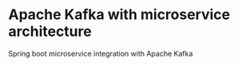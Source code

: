 # Apache Kafka with microservice architecture
Spring boot microservice integration with Apache Kafka
